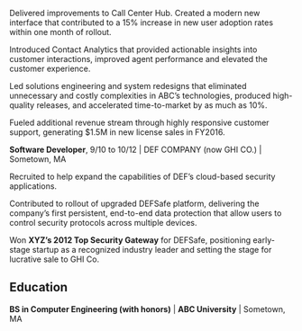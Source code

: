 Delivered improvements to Call Center Hub. Created a modern new interface that contributed to a 15% increase in new user adoption rates within one month of rollout.


Introduced Contact Analytics that provided actionable insights into customer interactions, improved agent performance and elevated the customer experience.


Led solutions engineering and system redesigns that eliminated unnecessary and costly complexities in ABC’s technologies, produced high-quality releases, and accelerated time-to-market by as much as 10%.


Fueled additional revenue stream through highly responsive customer support, generating $1.5M in new license sales in FY2016.


**Software Developer**, 9/10 to 10/12 | DEF COMPANY (now GHI CO.) | Sometown, MA

Recruited to help expand the capabilities of DEF’s cloud-based security applications.

Contributed to rollout of upgraded DEFSafe platform, delivering the company’s first persistent, end-to-end data protection that allow users to control security protocols across multiple devices.


Won **XYZ’s 2012 Top Security Gateway** for DEFSafe, positioning early-stage startup as a recognized industry leader and setting the stage for lucrative sale to GHI Co.

## Education

**BS in Computer Engineering (with honors)** | **ABC University** | Sometown, MA